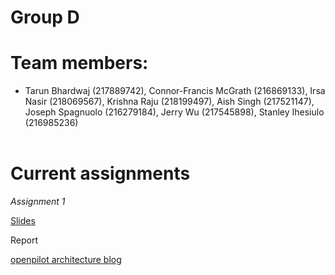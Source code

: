 # **Group D**
# Team members:
- Tarun Bhardwaj (217889742), Connor-Francis McGrath (216869133), Irsa Nasir (218069567), Krishna Raju (218199497), Aish Singh (217521147), Joseph Spagnuolo (216279184), Jerry Wu (217545898), Stanley Ihesiulo (216985236)
<br/><br/>


# Current assignments

*Assignment 1*

[Slides](https://docs.google.com/presentation/d/1Rpraoiqaj5pmtbqbve6ow8nsezWJx89fT4k6OwQZZuI/edit?usp=sharing)<br/>

Report

[openpilot architecture blog](https://blog.comma.ai/openpilot-in-2021/)